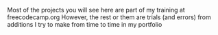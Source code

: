 Most of the projects you will see here are part of my training at freecodecamp.org 
However, the rest or them are trials (and errors) from additions I try to make from time to time in my portfolio 
